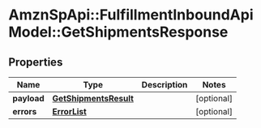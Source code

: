 # AmznSpApi::FulfillmentInboundApiModel::GetShipmentsResponse

## Properties
Name | Type | Description | Notes
------------ | ------------- | ------------- | -------------
**payload** | [**GetShipmentsResult**](GetShipmentsResult.md) |  | [optional] 
**errors** | [**ErrorList**](ErrorList.md) |  | [optional] 

